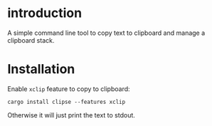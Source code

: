 # introduction

A simple command line tool to copy text to clipboard and manage a clipboard stack.

# Installation

Enable `xclip` feature to copy to clipboard:

`cargo install clipse --features xclip`

Otherwise it will just print the text to stdout.

